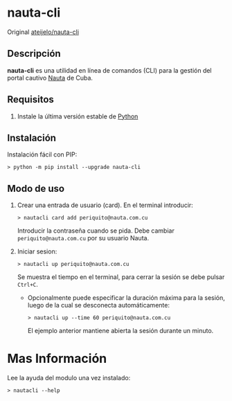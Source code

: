 # nauta-cli

Original [ateijelo/nauta-cli](https://github.com/ateijelo/nauta-cli)

## Descripción

**nauta-cli** es una utilidad en línea de comandos (CLI) para la gestión del portal cautivo [Nauta](https://secure.etecsa.net:8443/) de Cuba.

## Requisitos

1. Instale la última versión estable de [Python](https://www.python.org/downloads/)

## Instalación

Instalación fácil con PIP:

`> python -m pip install --upgrade nauta-cli`

## Modo de uso

1. Crear una entrada de usuario (card). En el terminal introducir:

    `> nautacli card add periquito@nauta.com.cu`
    
    Introducir la contraseña cuando se pida. Debe cambiar `periquito@nauta.com.cu` por su usuario Nauta.

1. Iniciar sesion:

    `> nautacli up periquito@nauta.com.cu`
    
    Se muestra el tiempo en el terminal, para cerrar la sesión se debe pulsar `Ctrl+C`.

    * Opcionalmente puede especificar la duración máxima para la sesión, luego de la cual se desconecta automáticamente:
    
        `> nautacli up --time 60 periquito@nauta.com.cu`
        
        El ejemplo anterior mantiene abierta la sesión durante un minuto.
    
# Mas Información

Lee la ayuda del modulo una vez instalado:

`> nautacli --help`